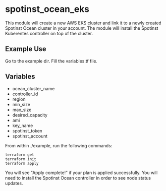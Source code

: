 # spotinst_ocean_eks

This module will create a new AWS EKS cluster and link it to a newly created Spotinst Ocean cluster in your account.
The module will install the Spotinst Kuberentes controller on top of the cluster.

## Example Use
Go to the example dir.
Fill the variables.tf file.

## Variables
* ocean_cluster_name
* controller_id
* region
* min_size
* max_size
* desired_capacity
* ami
* key_name
* spotinst_token
* spotinst_account

From within ./example, run the following commands:
```
terraform get
terraform init
terraform apply
```

You will see "Apply complete!" if your plan is applied successfully. You will need to install the Spotinst Ocean controller in order to see node status updates.
